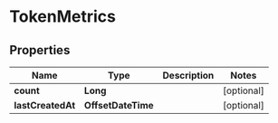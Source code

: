 

# TokenMetrics


## Properties

| Name | Type | Description | Notes |
|------------ | ------------- | ------------- | -------------|
|**count** | **Long** |  |  [optional] |
|**lastCreatedAt** | **OffsetDateTime** |  |  [optional] |




